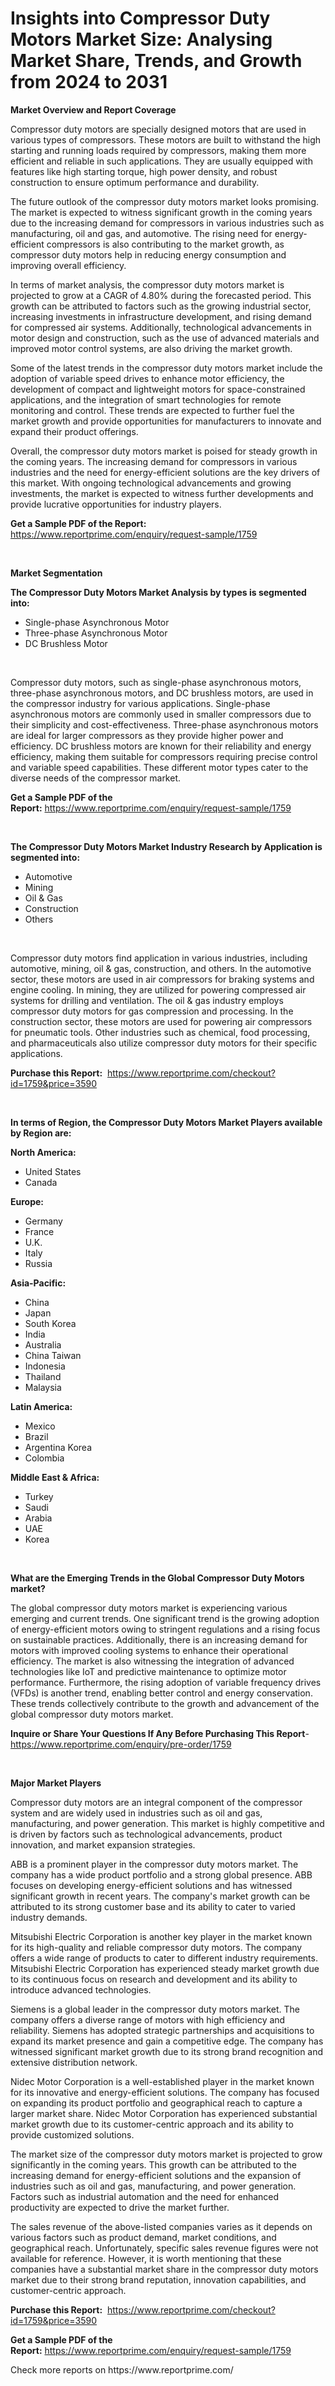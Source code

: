 <p><h1>Insights into Compressor Duty Motors Market Size: Analysing Market Share, Trends, and Growth from 2024 to 2031</h1></p><p><strong>Market Overview and Report Coverage</strong></p>
<p><p>Compressor duty motors are specially designed motors that are used in various types of compressors. These motors are built to withstand the high starting and running loads required by compressors, making them more efficient and reliable in such applications. They are usually equipped with features like high starting torque, high power density, and robust construction to ensure optimum performance and durability.</p><p>The future outlook of the compressor duty motors market looks promising. The market is expected to witness significant growth in the coming years due to the increasing demand for compressors in various industries such as manufacturing, oil and gas, and automotive. The rising need for energy-efficient compressors is also contributing to the market growth, as compressor duty motors help in reducing energy consumption and improving overall efficiency.</p><p>In terms of market analysis, the compressor duty motors market is projected to grow at a CAGR of 4.80% during the forecasted period. This growth can be attributed to factors such as the growing industrial sector, increasing investments in infrastructure development, and rising demand for compressed air systems. Additionally, technological advancements in motor design and construction, such as the use of advanced materials and improved motor control systems, are also driving the market growth.</p><p>Some of the latest trends in the compressor duty motors market include the adoption of variable speed drives to enhance motor efficiency, the development of compact and lightweight motors for space-constrained applications, and the integration of smart technologies for remote monitoring and control. These trends are expected to further fuel the market growth and provide opportunities for manufacturers to innovate and expand their product offerings.</p><p>Overall, the compressor duty motors market is poised for steady growth in the coming years. The increasing demand for compressors in various industries and the need for energy-efficient solutions are the key drivers of this market. With ongoing technological advancements and growing investments, the market is expected to witness further developments and provide lucrative opportunities for industry players.</p></p>
<p><strong>Get a Sample PDF of the Report:</strong> <a href="https://www.reportprime.com/enquiry/request-sample/1759">https://www.reportprime.com/enquiry/request-sample/1759</a></p>
<p>&nbsp;</p>
<p><strong>Market Segmentation</strong></p>
<p><strong>The Compressor Duty Motors Market Analysis by types is segmented into:</strong></p>
<p><ul><li>Single-phase Asynchronous Motor</li><li>Three-phase Asynchronous Motor</li><li>DC Brushless Motor</li></ul></p>
<p>&nbsp;</p>
<p><p>Compressor duty motors, such as single-phase asynchronous motors, three-phase asynchronous motors, and DC brushless motors, are used in the compressor industry for various applications. Single-phase asynchronous motors are commonly used in smaller compressors due to their simplicity and cost-effectiveness. Three-phase asynchronous motors are ideal for larger compressors as they provide higher power and efficiency. DC brushless motors are known for their reliability and energy efficiency, making them suitable for compressors requiring precise control and variable speed capabilities. These different motor types cater to the diverse needs of the compressor market.</p></p>
<p><strong>Get a Sample PDF of the Report:</strong>&nbsp;<a href="https://www.reportprime.com/enquiry/request-sample/1759">https://www.reportprime.com/enquiry/request-sample/1759</a></p>
<p>&nbsp;</p>
<p><strong>The Compressor Duty Motors Market Industry Research by Application is segmented into:</strong></p>
<p><ul><li>Automotive</li><li>Mining</li><li>Oil & Gas</li><li>Construction</li><li>Others</li></ul></p>
<p>&nbsp;</p>
<p><p>Compressor duty motors find application in various industries, including automotive, mining, oil & gas, construction, and others. In the automotive sector, these motors are used in air compressors for braking systems and engine cooling. In mining, they are utilized for powering compressed air systems for drilling and ventilation. The oil & gas industry employs compressor duty motors for gas compression and processing. In the construction sector, these motors are used for powering air compressors for pneumatic tools. Other industries such as chemical, food processing, and pharmaceuticals also utilize compressor duty motors for their specific applications.</p></p>
<p><strong>Purchase this Report:</strong>&nbsp; <a href="https://www.reportprime.com/checkout?id=1759&price=3590">https://www.reportprime.com/checkout?id=1759&price=3590</a></p>
<p>&nbsp;</p>
<p><strong>In terms of Region, the Compressor Duty Motors Market Players available by Region are:</strong></p>
<p>
    <p> <strong> North America: </strong>
        <ul>
            <li>United States</li>
            <li>Canada</li>
        </ul>
        </p> 
    <p> <strong> Europe: </strong>
        <ul>
            <li>Germany</li>
            <li>France</li>
            <li>U.K.</li>
            <li>Italy</li>
            <li>Russia</li>
        </ul>
        </p> 
    <p> <strong> Asia-Pacific: </strong>
        <ul>
            <li>China</li>
            <li>Japan</li>
            <li>South Korea</li>
            <li>India</li>
            <li>Australia</li>
            <li>China Taiwan</li>
            <li>Indonesia</li>
            <li>Thailand</li>
            <li>Malaysia</li>
        </ul>
        </p> 
    <p> <strong> Latin America: </strong>
        <ul>
            <li>Mexico</li>
            <li>Brazil</li>
            <li>Argentina Korea</li>
            <li>Colombia</li>
        </ul>
        </p> 
    <p> <strong> Middle East & Africa: </strong>
        <ul>
            <li>Turkey</li>
            <li>Saudi</li>
            <li>Arabia</li>
            <li>UAE</li>
            <li>Korea</li>
        </ul>
    </p>
    </p>
<p>&nbsp;</p>
<p><strong>What are the Emerging Trends in the Global Compressor Duty Motors market?</strong></p>
<p><p>The global compressor duty motors market is experiencing various emerging and current trends. One significant trend is the growing adoption of energy-efficient motors owing to stringent regulations and a rising focus on sustainable practices. Additionally, there is an increasing demand for motors with improved cooling systems to enhance their operational efficiency. The market is also witnessing the integration of advanced technologies like IoT and predictive maintenance to optimize motor performance. Furthermore, the rising adoption of variable frequency drives (VFDs) is another trend, enabling better control and energy conservation. These trends collectively contribute to the growth and advancement of the global compressor duty motors market.</p></p>
<p><strong>Inquire or Share Your Questions If Any Before Purchasing This Report</strong>- <a href="https://www.reportprime.com/enquiry/pre-order/1759">https://www.reportprime.com/enquiry/pre-order/1759</a></p>
<p>&nbsp;</p>
<p><strong>Major Market Players</strong></p>
<p><p>Compressor duty motors are an integral component of the compressor system and are widely used in industries such as oil and gas, manufacturing, and power generation. This market is highly competitive and is driven by factors such as technological advancements, product innovation, and market expansion strategies.</p><p>ABB is a prominent player in the compressor duty motors market. The company has a wide product portfolio and a strong global presence. ABB focuses on developing energy-efficient solutions and has witnessed significant growth in recent years. The company's market growth can be attributed to its strong customer base and its ability to cater to varied industry demands.</p><p>Mitsubishi Electric Corporation is another key player in the market known for its high-quality and reliable compressor duty motors. The company offers a wide range of products to cater to different industry requirements. Mitsubishi Electric Corporation has experienced steady market growth due to its continuous focus on research and development and its ability to introduce advanced technologies.</p><p>Siemens is a global leader in the compressor duty motors market. The company offers a diverse range of motors with high efficiency and reliability. Siemens has adopted strategic partnerships and acquisitions to expand its market presence and gain a competitive edge. The company has witnessed significant market growth due to its strong brand recognition and extensive distribution network.</p><p>Nidec Motor Corporation is a well-established player in the market known for its innovative and energy-efficient solutions. The company has focused on expanding its product portfolio and geographical reach to capture a larger market share. Nidec Motor Corporation has experienced substantial market growth due to its customer-centric approach and its ability to provide customized solutions.</p><p>The market size of the compressor duty motors market is projected to grow significantly in the coming years. This growth can be attributed to the increasing demand for energy-efficient solutions and the expansion of industries such as oil and gas, manufacturing, and power generation. Factors such as industrial automation and the need for enhanced productivity are expected to drive the market further.</p><p>The sales revenue of the above-listed companies varies as it depends on various factors such as product demand, market conditions, and geographical reach. Unfortunately, specific sales revenue figures were not available for reference. However, it is worth mentioning that these companies have a substantial market share in the compressor duty motors market due to their strong brand reputation, innovation capabilities, and customer-centric approach.</p></p>
<p><strong>Purchase this Report:</strong>&nbsp;&nbsp;<a href="https://www.reportprime.com/checkout?id=1759&price=3590">https://www.reportprime.com/checkout?id=1759&price=3590</a></p>
<p></p>
<p><strong>Get a Sample PDF of the Report:</strong>&nbsp;<a href="https://www.reportprime.com/enquiry/request-sample/1759">https://www.reportprime.com/enquiry/request-sample/1759</a></p>
<p>Check more reports on https://www.reportprime.com/</p>